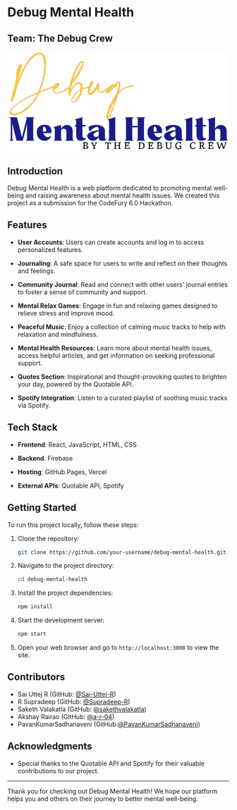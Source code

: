 # Debug Mental Health

## Team: The Debug Crew

![Debug Mental Health Logo](assets\Images\logo-png-dbc.png)

## Introduction

Debug Mental Health is a web platform dedicated to promoting mental well-being and raising awareness about mental health issues. We created this project as a submission for the CodeFury 6.0 Hackathon.

## Features

- **User Accounts**: Users can create accounts and log in to access personalized features.

- **Journaling**: A safe space for users to write and reflect on their thoughts and feelings.

- **Community Journal**: Read and connect with other users' journal entries to foster a sense of community and support.

- **Mental Relax Games**: Engage in fun and relaxing games designed to relieve stress and improve mood.

- **Peaceful Music**: Enjoy a collection of calming music tracks to help with relaxation and mindfulness.

- **Mental Health Resources**: Learn more about mental health issues, access helpful articles, and get information on seeking professional support.

- **Quotes Section**: Inspirational and thought-provoking quotes to brighten your day, powered by the Quotable API.

- **Spotify Integration**: Listen to a curated playlist of soothing music tracks via Spotify.

## Tech Stack

- **Frontend**: React, JavaScript, HTML, CSS

- **Backend**: Firebase

- **Hosting**: GitHub Pages, Vercel

- **External APIs**: Quotable API, Spotify

## Getting Started

To run this project locally, follow these steps:

1. Clone the repository:

   ```bash
   git clone https://github.com/your-username/debug-mental-health.git
   ```

2. Navigate to the project directory:

   ```bash
   cd debug-mental-health
   ```

3. Install the project dependencies:

   ```bash
   npm install
   ```

4. Start the development server:

   ```bash
   npm start
   ```

5. Open your web browser and go to `http://localhost:3000` to view the site.

## Contributors

- Sai Uttej R (GitHub: [@Sai-Uttej-R](https://github.com/Sai-Uttej-R)) 
- R Supradeep (GitHub: [@Supradeep-R](https://github.com/Supradeep-R))
- Saketh Valakatla (GitHub: [@sakethvalakatla](https://github.com/sakethvalakatla)) 
- Akshay Rairao (GitHub: [@a-r-04](https://github.com/a-r-04))
- PavanKumarSadhanaveni (GitHub:[@PavanKumarSadhanaveni](https://github.com/PavanKumarSadhanaveni))

## Acknowledgments

- Special thanks to the Quotable API and Spotify for their valuable contributions to our project.

---

Thank you for checking out Debug Mental Health! We hope our platform helps you and others on their journey to better mental well-being.
